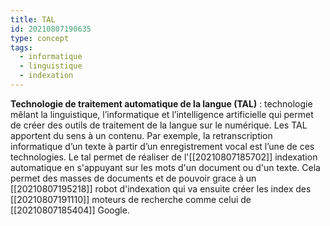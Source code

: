 ```yaml
---
title: TAL
id: 20210807190635
type: concept
tags:
  - informatique
  - linguistique
  - indexation
---
```

           

**Technologie de traitement automatique de la langue (TAL)** : technologie mêlant la linguistique, l’informatique et l’intelligence artificielle qui permet de créer des outils de traitement de la langue sur le numérique. Les TAL apportent du sens à un contenu. Par exemple, la retranscription informatique d’un texte à partir d’un enregistrement vocal est l’une de ces technologies.
Le tal permet de réaliser de l'[[20210807185702]] indexation automatique en s'appuyant sur les mots d'un document ou d'un texte. Cela permet des masses de documents et de pouvoir grace à un [[20210807195218]] robot d'indexation qui va ensuite créer les index des [[20210807191110]] moteurs de recherche comme celui de [[20210807185404]] Google.

